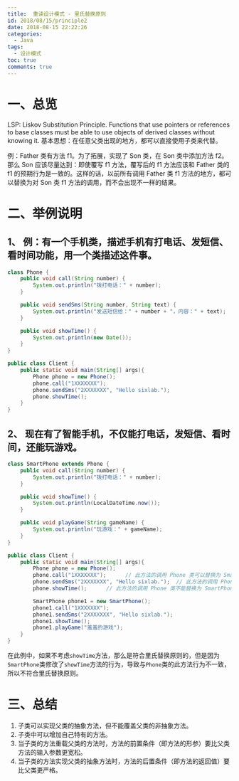 ```yaml
---
title:  重读设计模式 - 里氏替换原则
id: 2018/08/15/principle2
date: 2018-08-15 22:22:26
categories:
  - Java
tags:
  - 设计模式
toc: true
comments: true
---
```


# 一、总览
LSP: Liskov Substitution Principle.
Functions that use pointers or references to base classes must be able to use objects of derived classes without knowing it.
基本思想：在任意父类出现的地方，都可以直接使用子类来代替。
<!-- more -->
例：Father 类有方法 f1。为了拓展，实现了 Son 类，在 Son 类中添加方法 f2。那么 Son 应该尽量达到：即使覆写 f1 方法，覆写后的 f1 方法应该和 Father 类的 f1 的预期行为是一致的。这样的话，以前所有调用 Father 类 f1 方法的地方，都可以替换为对 Son 类 f1 方法的调用，而不会出现不一样的结果。

# 二、举例说明
## 1、 例：有一个手机类，描述手机有打电话、发短信、看时间功能，用一个类描述这件事。
```java
class Phone {
    public void call(String number) {
        System.out.println("拨打电话：" + number);
    }

    public void sendSms(String number, String text) {
        System.out.println("发送短信给：" + number + "，内容：" + text);
    }

    public void showTime() {
        System.out.println(new Date());
    }
}

public class Client {
    public static void main(String[] args){
        Phone phone = new Phone();
        phone.call("1XXXXXXX");
        phone.sendSms("2XXXXXXX", "Hello sixlab.");
        phone.showTime();
    }
}
```
## 2、 现在有了智能手机，不仅能打电话，发短信、看时间，还能玩游戏。
```java
class SmartPhone extends Phone {
    public void call(String number) {
        System.out.println("拨打电话：" + number);
    }

    public void showTime() {
        System.out.println(LocalDateTime.now());
    }

    public void playGame(String gameName) {
        System.out.println("玩游戏：" + gameName);
    }
}

public class Client {
    public static void main(String[] args){
        Phone phone = new Phone();
        phone.call("1XXXXXXX");      // 此方法的调用 Phone 类可以替换为 SmartPhone 类，因为虽然覆写，但行为是一致的
        phone.sendSms("2XXXXXXX", "Hello sixlab.");  // 此方法的调用 Phone 类也可以替换为 SmartPhone 类，因为没有覆写，行为一致
        phone.showTime();      // 此方法的调用 Phone 类不能替换为 SmartPhone 类，因为覆写后修改了行为，行为不一致

        SmartPhone phone1 = new SmartPhone();
        phone1.call("1XXXXXXX");
        phone1.sendSms("2XXXXXXX", "Hello sixlab.");
        phone1.showTime();
        phone1.playGame("羞羞的游戏");
    }
}
```
在此例中，如果不考虑`showTime`方法，那么是符合里氏替换原则的，但是因为`SmartPhone`类修改了`showTime`方法的行为，导致与`Phone`类的此方法行为不一致，所以不符合里氏替换原则。

# 三、总结

1. 子类可以实现父类的抽象方法，但不能覆盖父类的非抽象方法。
2. 子类中可以增加自己特有的方法。
3. 当子类的方法重载父类的方法时，方法的前置条件（即方法的形参）要比父类方法的输入参数更宽松。
4. 当子类的方法实现父类的抽象方法时，方法的后置条件（即方法的返回值）要比父类更严格。